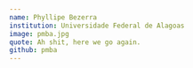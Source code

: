 ```yaml
---
name: Phyllipe Bezerra
institution: Universidade Federal de Alagoas
image: pmba.jpg
quote: Ah shit, here we go again.
github: pmba
---
```

